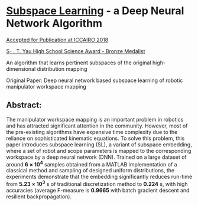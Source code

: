 # [Subspace Learning](https://arxiv.org/abs/1804.08951?context=cs.RO) - a Deep Neural Network Algorithm

[Accepted for Publication at ICCAIRO 2018](http://www.iccairo.org/)

[S- . T. Yau High School Science Award - Bronze Medalist](http://www.yau-awards.science/wp-content/uploads/2018/12/%E6%80%BB%E5%86%B3%E8%B5%9B%E8%8E%B7%E5%A5%96%E5%90%8D%E5%8D%95-.pdf)

An algorithm that learns pertinent subspaces of the original high-dimensional distribution mapping

Original Paper: Deep neural network based subspace learning of robotic manipulator workspace mapping

## Abstract:
The manipulator workspace mapping is an important problem in robotics
and has attracted significant attention in the community. However, most
of the pre-existing algorithms have expensive time complexity due to the
reliance on sophisticated kinematic equations. To solve this problem,
this paper introduces subspace learning (SL), a variant of subspace
embedding, where a set of robot and scope parameters is mapped to the
corresponding workspace by a deep neural network (DNN). Trained on a
large dataset of around **6** **×** **10**<sup>**4**</sup> samples
obtained from a MATLAB implementation of a classical method and sampling
of designed uniform distributions, the experiments demonstrate that the
embedding significantly reduces run-time from
**5.23** **×** **10**<sup>**3**</sup> s of traditional discretization
method to **0.224** s, with high accuracies (average F-measure is
**0.9665** with batch gradient descent and resilient backpropagation).
